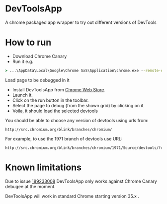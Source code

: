 DevToolsApp
===========

A chrome packaged app wrapper to try out different versions of DevTools

How to run
==========

* Download Chrome Canary
* Run it e.g.

```bat
> ...\AppData\Local\Google\Chrome SxS\Application\chrome.exe --remote-debugging-port=9222 --no-first-run --user-data-dir=C:\temp\devtoolsprofile
```

Load page to be debugged in it

* Install DevToolsApp from [Chrome Web Store](https://chrome.google.com/webstore/detail/dev-tools-app/eichfopopofffkbhjgbabdegakcdmpkm?hl=en-US).
* Launch it.
* Click on the run button in the toolbar.
* Select the page to debug (from the shown grid) by clicking on it
* Voila, it should load the selected devtools

You should be able to choose any version of devtools using urls from:

```
http://src.chromium.org/blink/branches/chromium/
```

For example, to use the 1971 branch of devtools use URL:

```
http://src.chromium.org/blink/branches/chromium/1971/Source/devtools/front_end/inspector.html
```

Known limitations
=================

Due to issue [189233008](https://codereview.chromium.org/189233008/) DevToolsApp only works against Chrome Canary debugee at the moment.

DevToolsApp will work in standard Chrome starting version 35.x .
